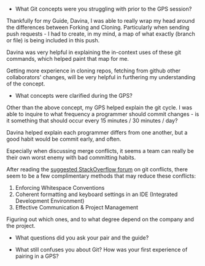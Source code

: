 * What Git concepts were you struggling with prior to the GPS session?

Thankfully for my Guide, Davina, I was able to really wrap my head around the differences between Forking and Cloning. Particularly when sending push requests - I had to create, in my mind, a map of what exactly (branch or file) is being included in this push.

Davina was very helpful in explaining the in-context uses of these git commands, which helped paint that map for me.

Getting more experience in cloning repos, fetching from github other collaborators' changes, will be very helpful in furthering my understanding of the concept.

* What concepts were clarified during the GPS?

Other than the above concept, my GPS helped explain the git cycle. I was able to inquire to what frequency a programmer should commit changes - is it something that should occur every 15 minutes / 30 minutes / day?

Davina helped explain each programmer differs from one another, but a good habit would be commit early, and often.

Especially when discussing merge conflicts, it seems a team can really be their own worst enemy with bad committing habits.

After reading the [suggested StackOverflow forum](http://stackoverflow.com/questions/16490873/how-to-avoid-git-conflicts-in-a-team) on git conflicts, there seem to be a few complimentary methods that may reduce these conflicts:

1. Enforcing Whitespace Conventions
2. Coherent formatting and keyboard settings in an IDE (Integrated Development Environment)
3. Effective Communication & Project Management

Figuring out which ones, and to what degree depend on the company and the project.

* What questions did you ask your pair and the guide?

* What still confuses you about Git?
How was your first experience of pairing in a GPS?